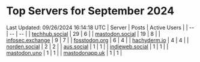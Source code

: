 # Top Servers for September 2024
Last Updated: 09/26/2024 16:14:18 UTC
| Server | Posts | Active Users |
| -- | -- | -- |
| [techhub.social](https://techhub.social/tags/PowerShell) | 29 | 6 |
| [mastodon.social](https://mastodon.social/tags/PowerShell) | 19 | 8 |
| [infosec.exchange](https://infosec.exchange/tags/PowerShell) | 9 | 7 |
| [fosstodon.org](https://fosstodon.org/tags/PowerShell) | 6 | 4 |
| [hachyderm.io](https://hachyderm.io/tags/PowerShell) | 4 | 4 |
| [norden.social](https://norden.social/tags/PowerShell) | 2 | 2 |
| [aus.social](https://aus.social/tags/PowerShell) | 1 | 1 |
| [indieweb.social](https://indieweb.social/tags/PowerShell) | 1 | 1 |
| [mastodon.uno](https://mastodon.uno/tags/PowerShell) | 1 | 1 |
| [mastodonapp.uk](https://mastodonapp.uk/tags/PowerShell) | 1 | 1 |

